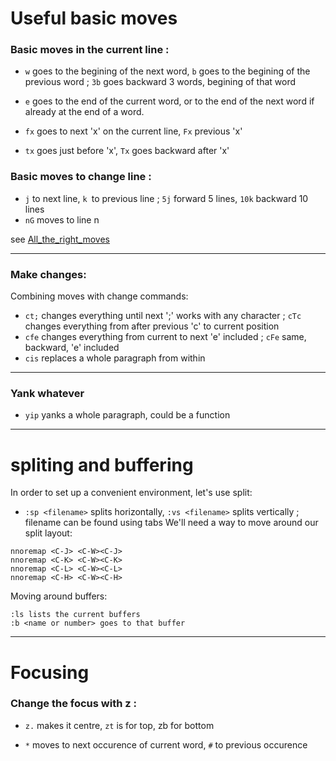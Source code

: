 # Useful basic moves

### Basic moves in the current line :

* `w` goes to the begining of the next word, `b` goes to the begining of the previous word ; `3b` goes backward 3 words, begining of that word
* `e` goes to the end of the current word, or to the end of the next word if already at the end of a word.

* `fx` goes to next 'x' on the current line, `Fx` previous 'x'
* `tx` goes just before 'x', `Tx` goes backward after 'x'

### Basic moves to change line :
* `j` to next line, `k `to previous line ; `5j` forward 5 lines, `10k` backward 10 lines
* `nG` moves to line n

see [All_the_right_moves](http://vim.wikia.com/wiki/All_the_right_moves)

---
### Make changes:
Combining moves with change commands:

* `ct;` changes everything until next ';' works with any character ; `cTc` changes everything from after previous 'c' to current position
* `cfe` changes everything from current to next 'e' included ; `cFe` same, backward, 'e' included
* `cis` replaces a whole paragraph from within

---
### Yank whatever 

* `yip` yanks a whole paragraph, could be a function 

---
# spliting and buffering
In order to set up a convenient environment, let's use split:
* `:sp <filename>` splits horizontally, `:vs <filename>` splits vertically ; filename can be found using tabs
We'll need a way to move around our split layout:
```
nnoremap <C-J> <C-W><C-J>
nnoremap <C-K> <C-W><C-K>
nnoremap <C-L> <C-W><C-L>
nnoremap <C-H> <C-W><C-H>
```
Moving around buffers:
```
:ls lists the current buffers
:b <name or number> goes to that buffer
```
---
# Focusing
### Change the focus with z :
* `z.` makes it centre, `zt` is for top, zb for bottom

* `*` moves to next occurence of current word, `#` to previous occurence
